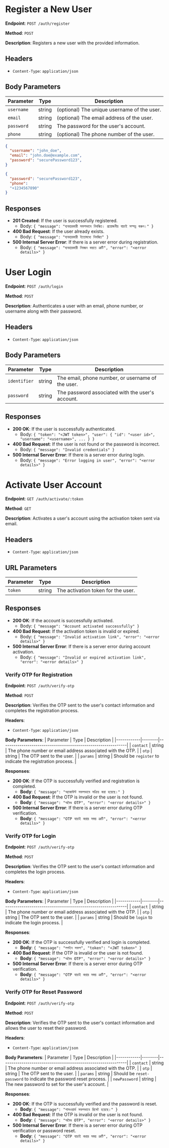 # Register a New User

**Endpoint**: `POST /auth/register`

**Method**: `POST`

**Description**: Registers a new user with the provided information.

## Headers
- `Content-Type`: `application/json`

## Body Parameters
| Parameter | Type   | Description                              |
|-----------|--------|------------------------------------------|
| `username` | string | (optional) The unique username of the user. |
| `email`    | string | (optional) The email address of the user. |
| `password` | string | The password for the user's account.     |
| `phone`    | string | (optional) The phone number of the user. |


<!-- Register With Email -->
```json
{
  "username": "john_doe",
  "email": "john.doe@example.com",
  "password": "securePassword123",
}
```


```json
{
  "password": "securePassword123",
  "phone": 
  "+1234567890"
}

```

## Responses
- **201 Created**: If the user is successfully registered.
  - Body: `{ "message": "ব্যবহারকারী সফলভাবে নিবন্ধিত। প্রয়োজনীয় যাচাই সম্পন্ন করুন।" }`
- **400 Bad Request**: If the user already exists.
  - Body: `{ "message": "ব্যবহারকারী ইতোমধ্যে নিবন্ধিত" }`
- **500 Internal Server Error**: If there is a server error during registration.
  - Body: `{ "message": "ব্যবহারকারী নিবন্ধন করতে ত্রুটি", "error": "<error details>" }`



# User Login

**Endpoint**: `POST /auth/login`

**Method**: `POST`

**Description**: Authenticates a user with an email, phone number, or username along with their password.

## Headers
- `Content-Type`: `application/json`

## Body Parameters
| Parameter   | Type   | Description                                          |
|-------------|--------|------------------------------------------------------|
| `identifier`| string | The email, phone number, or username of the user.    |
| `password`  | string | The password associated with the user's account.     |

## Responses
- **200 OK**: If the user is successfully authenticated.
  - Body: `{ "token": "<JWT token>", "user": { "id": "<user id>", "username": "<username>", ... } }`
- **400 Bad Request**: If the user is not found or the password is incorrect.
  - Body: `{ "message": "Invalid credentials" }`
- **500 Internal Server Error**: If there is a server error during login.
  - Body: `{ "message": "Error logging in user", "error": "<error details>" }`


# Activate User Account

**Endpoint**: `GET /auth/activate/:token`

**Method**: `GET`

**Description**: Activates a user's account using the activation token sent via email.

## Headers
- `Content-Type`: `application/json`

## URL Parameters
| Parameter | Type   | Description                         |
|-----------|--------|-------------------------------------|
| `token`   | string | The activation token for the user.  |

## Responses
- **200 OK**: If the account is successfully activated.
  - Body: `{ "message": "Account activated successfully" }`
- **400 Bad Request**: If the activation token is invalid or expired.
  - Body: `{ "message": "Invalid activation link", "error": "<error details>" }`
- **500 Internal Server Error**: If there is a server error during account activation.
  - Body: `{ "message": "Invalid or expired activation link", "error": "<error details>" }`



### Verify OTP for Registration

**Endpoint**: `POST /auth/verify-otp`

**Method**: `POST`

**Description**: Verifies the OTP sent to the user's contact information and completes the registration process.

**Headers**:
- `Content-Type`: `application/json`

**Body Parameters**:
| Parameter  | Type   | Description                                                  |
|------------|--------|--------------------------------------------------------------|
| `contact`  | string | The phone number or email address associated with the OTP.  |
| `otp`      | string | The OTP sent to the user.                                    |
| `params`   | string | Should be `register` to indicate the registration process.   |

**Responses**:

- **200 OK**: If the OTP is successfully verified and registration is completed.
  - **Body**: `{ "message": "অ্যাকাউন্ট সফলভাবে সক্রিয় করা হয়েছে।" }`
- **400 Bad Request**: If the OTP is invalid or the user is not found.
  - **Body**: `{ "message": "অবৈধ OTP", "error": "<error details>" }`
- **500 Internal Server Error**: If there is a server error during OTP verification.
  - **Body**: `{ "message": "OTP যাচাই করার সময় ত্রুটি", "error": "<error details>" }`


### Verify OTP for Login

**Endpoint**: `POST /auth/verify-otp`

**Method**: `POST`

**Description**: Verifies the OTP sent to the user's contact information and completes the login process.

**Headers**:
- `Content-Type`: `application/json`

**Body Parameters**:
| Parameter  | Type   | Description                                                  |
|------------|--------|--------------------------------------------------------------|
| `contact`  | string | The phone number or email address associated with the OTP.  |
| `otp`      | string | The OTP sent to the user.                                    |
| `params`   | string | Should be `login` to indicate the login process.             |

**Responses**:

- **200 OK**: If the OTP is successfully verified and login is completed.
  - **Body**: `{ "message": "লগইন সফল", "token": "<JWT token>" }`
- **400 Bad Request**: If the OTP is invalid or the user is not found.
  - **Body**: `{ "message": "অবৈধ OTP", "error": "<error details>" }`
- **500 Internal Server Error**: If there is a server error during OTP verification.
  - **Body**: `{ "message": "OTP যাচাই করার সময় ত্রুটি", "error": "<error details>" }`


### Verify OTP for Reset Password

**Endpoint**: `POST /auth/verify-otp`

**Method**: `POST`

**Description**: Verifies the OTP sent to the user's contact information and allows the user to reset their password.

**Headers**:
- `Content-Type`: `application/json`

**Body Parameters**:
| Parameter  | Type   | Description                                                  |
|------------|--------|--------------------------------------------------------------|
| `contact`  | string | The phone number or email address associated with the OTP.  |
| `otp`      | string | The OTP sent to the user.                                    |
| `params`   | string | Should be `reset-password` to indicate the password reset process. |
| `newPassword` | string | The new password to set for the user's account.              |

**Responses**:

- **200 OK**: If the OTP is successfully verified and the password is reset.
  - **Body**: `{ "message": "পাসওয়ার্ড সফলভাবে রিসেট হয়েছে।" }`
- **400 Bad Request**: If the OTP is invalid or the user is not found.
  - **Body**: `{ "message": "অবৈধ OTP", "error": "<error details>" }`
- **500 Internal Server Error**: If there is a server error during OTP verification or password reset.
  - **Body**: `{ "message": "OTP যাচাই করার সময় ত্রুটি", "error": "<error details>" }`
